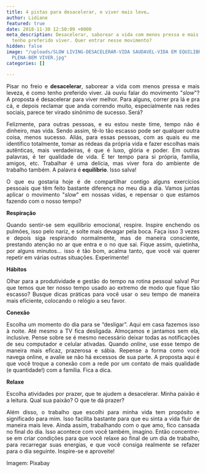 ```yaml
---
title: 4 pistas para desacelerar, e viver mais leve…
author: Lidiane
featured: true
date: 2018-11-30 12:50:09 +0000
meta_description: Desacelerar, saborear a vida com menos pressa e mais leveza, é como
  tenho preferido viver. Quer entrar nesse movimento?
hidden: false
image: "/uploads/SLOW LIVING-DESACELERAR-VIDA SAUDAVEL-VIDA EM EQUILIBRIO-VIDA BOA-ATENCAO
  PLENA-BEM VIVER.jpg"
categories: []

---
```

<p align="justify">Pisar no freio e <strong>desacelerar</strong>, saborear a vida com menos pressa e mais leveza, é como tenho preferido viver. Já ouviu falar do movimento "<em>slow</em>"? A proposta é desacelerar para viver melhor. Para alguns, correr pra lá e pra cá, e depois reclamar que anda correndo muito, especialmente nas redes sociais, parece ter virado sinônimo de sucesso. Será?</p> 

<p align="justify">Felizmente, para outras pessoas, e eu estou neste time, tempo não é dinheiro, mas vida. Sendo assim, tê-lo tão escasso pode ser qualquer outra coisa, menos sucesso. Aliás, para essas pessoas, com as quais eu me identifico totalmente, tomar as rédeas da própria vida e fazer escolhas mais autênticas, mais verdadeiras, é que é luxo, glória e poder. Em outras palavras, é ter qualidade de vida. É ter tempo para si própria, familia, amigos, etc. Trabalhar é uma delícia, mas viver fora do ambiente de trabalho também. A palavra é<strong> equilíbrio</strong>. Isso salva!</p> 

<p align="justify">O que eu gostaria hoje é de compartilhar contigo alguns exercícios pessoais que têm feito bastante diferença no meu dia a dia. Vamos juntas aplicar o movimento "<em>slow</em>" em nossas vidas, e repensar o que estamos fazendo com o nosso tempo?</p> 

<p align="justify"><strong>Respiração</strong></p>  

<p align="justify">Quando sentir-se sem equilíbrio emocional, respire. Inspire enchendo os pulmões, isso pelo nariz, e solte mais devagar pela boca. Faça isso 3 vezes e depois siga respirando normalmente, mas de maneira consciente, prestando atenção no ar que entra e o no que sai. Fique assim, quietinha, por alguns minutos… isso é tão bom, acalma tanto, que você vai querer repetir em várias outras situações. Experimente! </p>

<p align="justify"><strong>Hábitos</strong></p> 

<p align="justify">Olhar para a produtividade e gestão do tempo na rotina pessoal salva! Por que temos que ter nosso tempo usado ao extremo de modo que fique tão escasso? Busque dicas práticas para você usar o seu tempo de maneira mais eficiente, colocando o relógio a seu favor.</p> 

<p align="justify"><strong>Conexão</strong> 

<p align="justify">Escolha um momento do dia para se “desligar”. Aqui em casa fazemos isso à noite. Até mesmo a TV fica desligada. Almoçamos e jantamos sem ela, inclusive. Pense sobre se é mesmo necessário deixar todas as notificações de seu computador e celular ativadas. Quando <em>online</em>, use esse tempo de maneira mais eficaz, prazerosa e sábia. Repense a forma como você navega online, e avalie se não há excessos de sua parte. A proposta aqui é que você troque a conexão com a rede por um contato de mais qualidade (e quantidade!) com a família. Fica a dica. 

<p align="justify"><strong>Relaxe</strong></p>

<p align="justify">Escolha atividades por prazer, que te ajudem a desacelerar. Minha paixão é a leitura. Qual sua paixão? O que te dá prazer?</p> 

<p align="justify">Além disso, o trabalho que escolhi para minha vida tem propósito e significado para mim. Isso facilita bastante para que eu sinta a vida fluir de maneira mais leve. Ainda assim, trabalhando com o que amo, fico cansada no final do dia. Isso acontece com você também, imagino. Então concentre-se em criar condições para que você relaxe ao final de um dia de trabalho, para recarregar suas energias, e que você consiga realmente se refazer para o dia seguinte. Inspire-se e aproveite!</p>

<p align="justify">Imagem: Pixabay</p>
